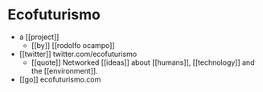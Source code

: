 # Ecofuturismo

- a [[project]]
  - [[by]] [[rodolfo ocampo]]
- [[twitter]] twitter.com/ecofuturismo
  - [[quote]] Networked [[ideas]] about [[humans]], [[technology]] and the [[environment]]. 
- [[go]] ecofuturismo.com


